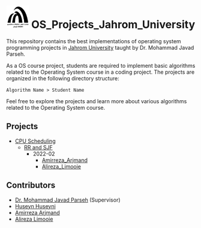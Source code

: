 <h1>
    <img src="assets\logo.jpg" alt="logo" width="60" height="60" /> 
    OS_Projects_Jahrom_University
</h1>

This repository contains the best implementations of operating system programming projects in [Jahrom University](https://jahromu.ac.ir/en) taught by Dr. Mohammad Javad Parseh.

As a OS course project, students are required to implement basic algorithms related to the Operating System course in a coding project. The projects are organized in the following directory structure:

```
Algorithm Name > Student Name
```

Feel free to explore the projects and learn more about various algorithms related to the Operating System course.

## Projects
- [CPU Scheduling](CPU_Scheduling)
  * [RR and SJF](CPU_Scheduling/RR_and_SJF)
    + 2022-02
      * [Amirreza_Arjmand](CPU_Scheduling/RR_and_SJF/Amirreza_Arjmand)
      * [Alireza_Limooie](CPU_Scheduling/RR_and_SJF/Alireza_Limooie)

## Contributors
- [Dr. Mohammad Javad Parseh](https://github.com/parseh-ux) (Supervisor)
- [Huseyn Huseyni](https://github.com/HuseynHuseyni)
- [Amirreza Arjmand](https://github.com/amrear)
- [Alireza Limooie](https://github.com/AlirezaLimooie)
